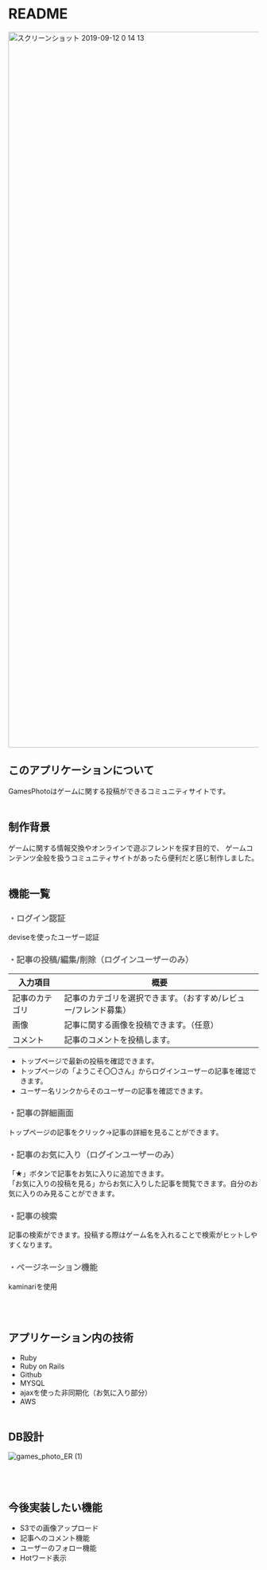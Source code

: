 # README

<img width="1438" alt="スクリーンショット 2019-09-12 0 14 13" src="https://user-images.githubusercontent.com/50174939/64710214-7e70b300-d4f2-11e9-87ae-72d93135d774.png">

## このアプリケーションについて
GamesPhotoはゲームに関する投稿ができるコミュニティサイトです。
<br><br>
## 制作背景
ゲームに関する情報交換やオンラインで遊ぶフレンドを探す目的で、
ゲームコンテンツ全般を扱うコミュニティサイトがあったら便利だと感じ制作しました。
<br><br>
## 機能一覧

### <font color="DimGray">・ログイン認証</font>
  deviseを使ったユーザー認証
### <font color="DimGray">・記事の投稿/編集/削除（ログインユーザーのみ）</font>

入力項目|概要
---|---
|記事のカテゴリ|記事のカテゴリを選択できます。（おすすめ/レビュー/フレンド募集）|
|画像|記事に関する画像を投稿できます。（任意）|
|コメント|記事のコメントを投稿します。|

* トップページで最新の投稿を確認できます。
* トップページの「ようこそ〇〇さん」からログインユーザーの記事を確認できます。
* ユーザー名リンクからそのユーザーの記事を確認できます。

### <font color="DimGray">・記事の詳細画面</font>
トップページの記事をクリック→記事の詳細を見ることができます。

### <font color="DimGray">・記事のお気に入り（ログインユーザーのみ）</font>
「★」ボタンで記事をお気に入りに追加できます。<br>「お気に入りの投稿を見る」からお気に入りした記事を閲覧できます。自分のお気に入りのみ見ることができます。

### <font color="DimGray">・記事の検索</font>
記事の検索ができます。投稿する際はゲーム名を入れることで検索がヒットしやすくなります。

### <font color="DimGray">・ページネーション機能</font>
kaminariを使用

<br><br>
## アプリケーション内の技術
* Ruby
* Ruby on Rails
* Github
* MYSQL
* ajaxを使った非同期化（お気に入り部分）
* AWS
<br><br>
## DB設計

![games_photo_ER (1)](https://user-images.githubusercontent.com/50174939/64489518-0eaebe00-d28f-11e9-8df9-91f237146dd8.png)

<br><br>
## 今後実装したい機能
* S3での画像アップロード
* 記事へのコメント機能
* ユーザーのフォロー機能
* Hotワード表示
